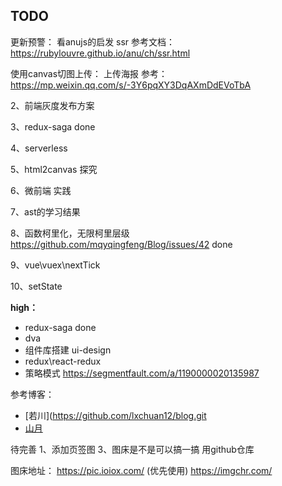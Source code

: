 

## TODO

更新预警：
看anujs的启发
ssr
参考文档： https://rubylouvre.github.io/anu/ch/ssr.html

使用canvas切图上传：
上传海报
参考：https://mp.weixin.qq.com/s/-3Y6pqXY3DqAXmDdEVoTbA

2、前端灰度发布方案

3、redux-saga done

4、serverless

5、html2canvas 探究

6、微前端 实践

7、ast的学习结果

8、函数柯里化，无限柯里层级 https://github.com/mqyqingfeng/Blog/issues/42 done

9、vue\vuex\nextTick

10、setState

**high：**
- redux-saga done
- dva
- 组件库搭建 ui-design
- redux\react-redux
- 策略模式 https://segmentfault.com/a/1190000020135987

参考博客：
- [若川](https://github.com/lxchuan12/blog.git
- [山月]( https://github.com/shfshanyue/blog.git)

待完善
1、添加页签图
3、图床是不是可以搞一搞 用github仓库

图床地址：
https://pic.ioiox.com/ (优先使用)
https://imgchr.com/
